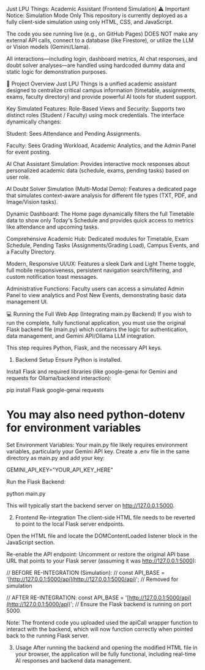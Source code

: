 Just LPU Things: Academic Assistant (Frontend Simulation)
⚠️ Important Notice: Simulation Mode Only
This repository is currently deployed as a fully client-side simulation using only HTML, CSS, and JavaScript.

The code you see running live (e.g., on GitHub Pages) DOES NOT make any external API calls, connect to a database (like Firestore), or utilize the LLM or Vision models (Gemini/Llama).

All interactions—including login, dashboard metrics, AI chat responses, and doubt solver analyses—are handled using hardcoded dummy data and static logic for demonstration purposes.

🎯 Project Overview
Just LPU Things is a unified academic assistant designed to centralize critical campus information (timetable, assignments, exams, faculty directory) and provide powerful AI tools for student support.

Key Simulated Features:
Role-Based Views and Security: Supports two distinct roles (Student / Faculty) using mock credentials. The interface dynamically changes:

Student: Sees Attendance and Pending Assignments.

Faculty: Sees Grading Workload, Academic Analytics, and the Admin Panel for event posting.

AI Chat Assistant Simulation: Provides interactive mock responses about personalized academic data (schedule, exams, pending tasks) based on user role.

AI Doubt Solver Simulation (Multi-Modal Demo): Features a dedicated page that simulates context-aware analysis for different file types (TXT, PDF, and Image/Vision tasks).

Dynamic Dashboard: The Home page dynamically filters the full Timetable data to show only Today's Schedule and provides quick access to metrics like attendance and upcoming tasks.

Comprehensive Academic Hub: Dedicated modules for Timetable, Exam Schedule, Pending Tasks (Assignments/Grading Load), Campus Events, and a Faculty Directory.

Modern, Responsive UI/UX: Features a sleek Dark and Light Theme toggle, full mobile responsiveness, persistent navigation search/filtering, and custom notification toast messages.

Administrative Functions: Faculty users can access a simulated Admin Panel to view analytics and Post New Events, demonstrating basic data management UI.

💻 Running the Full Web App (Integrating main.py Backend)
If you wish to run the complete, fully functional application, you must use the original Flask backend file (main.py) which contains the logic for authentication, data management, and Gemini API/Ollama LLM integration.

This step requires Python, Flask, and the necessary API keys.

1. Backend Setup
Ensure Python is installed.

Install Flask and required libraries (like google-genai for Gemini and requests for Ollama/backend interaction):

pip install Flask google-genai requests
# You may also need python-dotenv for environment variables

Set Environment Variables: Your main.py file likely requires environment variables, particularly your Gemini API key. Create a .env file in the same directory as main.py and add your key:

GEMINI_API_KEY="YOUR_API_KEY_HERE"

Run the Flask Backend:

python main.py

This will typically start the backend server on http://127.0.0.1:5000.

2. Frontend Re-integration
The client-side HTML file needs to be reverted to point to the local Flask server endpoints.

Open the HTML file and locate the DOMContentLoaded listener block in the JavaScript section.

Re-enable the API endpoint: Uncomment or restore the original API base URL that points to your Flask server (assuming it was http://127.0.0.1:5000):

// BEFORE RE-INTEGRATION (Simulation):
// const API_BASE = '[http://127.0.0.1:5000/api](http://127.0.0.1:5000/api)'; // Removed for simulation

// AFTER RE-INTEGRATION:
const API_BASE = '[http://127.0.0.1:5000/api](http://127.0.0.1:5000/api)';
// Ensure the Flask backend is running on port 5000.

Note: The frontend code you uploaded used the apiCall wrapper function to interact with the backend, which will now function correctly when pointed back to the running Flask server.

3. Usage
After running the backend and opening the modified HTML file in your browser, the application will be fully functional, including real-time AI responses and backend data management.
